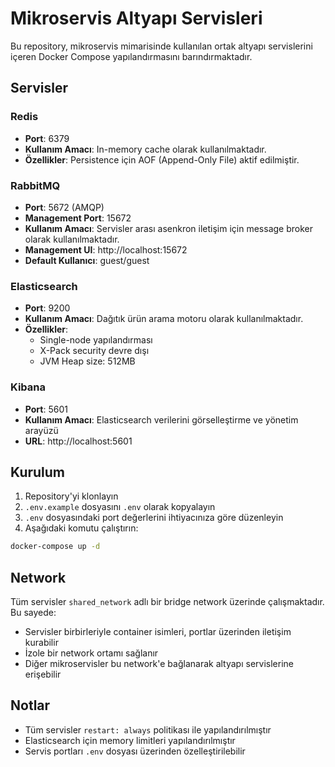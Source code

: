 # Mikroservis Altyapı Servisleri

Bu repository, mikroservis mimarisinde kullanılan ortak altyapı servislerini içeren Docker Compose yapılandırmasını barındırmaktadır.

## Servisler

### Redis
- **Port**: 6379
- **Kullanım Amacı**: In-memory cache olarak kullanılmaktadır.
- **Özellikler**: Persistence için AOF (Append-Only File) aktif edilmiştir.

### RabbitMQ
- **Port**: 5672 (AMQP)
- **Management Port**: 15672
- **Kullanım Amacı**: Servisler arası asenkron iletişim için message broker olarak kullanılmaktadır.
- **Management UI**: http://localhost:15672
- **Default Kullanıcı**: guest/guest

### Elasticsearch
- **Port**: 9200
- **Kullanım Amacı**: Dağıtık ürün arama motoru olarak kullanılmaktadır.
- **Özellikler**: 
  - Single-node yapılandırması
  - X-Pack security devre dışı
  - JVM Heap size: 512MB

### Kibana
- **Port**: 5601
- **Kullanım Amacı**: Elasticsearch verilerini görselleştirme ve yönetim arayüzü
- **URL**: http://localhost:5601

## Kurulum

1. Repository'yi klonlayın
2. `.env.example` dosyasını `.env` olarak kopyalayın
3. `.env` dosyasındaki port değerlerini ihtiyacınıza göre düzenleyin
4. Aşağıdaki komutu çalıştırın:

```bash
docker-compose up -d
```

## Network

Tüm servisler `shared_network` adlı bir bridge network üzerinde çalışmaktadır. Bu sayede:
- Servisler birbirleriyle container isimleri, portlar üzerinden iletişim kurabilir
- İzole bir network ortamı sağlanır
- Diğer mikroservisler bu network'e bağlanarak altyapı servislerine erişebilir

## Notlar

- Tüm servisler `restart: always` politikası ile yapılandırılmıştır
- Elasticsearch için memory limitleri yapılandırılmıştır
- Servis portları `.env` dosyası üzerinden özelleştirilebilir
